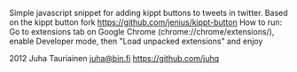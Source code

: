 Simple javascript snippet for adding kippt buttons to tweets in twitter.
Based on the kippt button fork https://github.com/jenius/kippt-button
How to run: Go to extensions tab on Google Chrome (chrome://chrome/extensions/), enable Developer mode, then "Load unpacked extensions" and enjoy


2012
Juha Tauriainen juha@bin.fi https://github.com/juhq